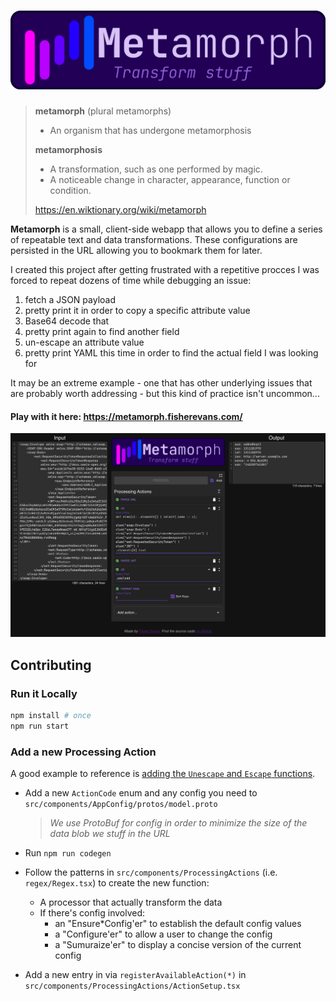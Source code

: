 # ![Metamorph](public/banner.png)



> **metamorph** (plural metamorphs)
>
> - An organism that has undergone metamorphosis
>
> **metamorphosis**
>
> - A transformation, such as one performed by magic. 
> - A noticeable change in character, appearance, function or condition.
>
> https://en.wiktionary.org/wiki/metamorph

**Metamorph** is a small, client-side webapp that allows you to define a series of repeatable text and data transformations. These configurations are persisted in the URL allowing you to bookmark them for later.

I created this project after getting frustrated with a repetitive procces I was forced to repeat dozens of time while debugging an issue:

1. fetch a JSON payload
2. pretty print it in order to copy a specific attribute value
3. Base64 decode that
4. pretty print again to find another field
5. un-escape an attribute value
6. pretty print YAML this time in order to find the actual field I was looking for

It may be an extreme example - one that has other underlying issues that are probably worth addressing - but this kind of practice isn't uncommon...

#### Play with it here: https://metamorph.fisherevans.com/

![sceenshot](media/screenshot.png)

## Contributing

### Run it Locally

```bash
npm install # once
npm run start
```

### Add a new Processing Action

A good example to reference is [adding the `Unescape` and `Escape` functions](https://github.com/fisherevans/metamorph/commit/68f8bd684d0b70610a8e5f91082bd8f3814bd617).

- Add a new `ActionCode` enum and any config you need to `src/components/AppConfig/protos/model.proto`

  > *We use ProtoBuf for config in order to minimize the size of the data blob we stuff in the URL*

- Run `npm run codegen`

- Follow the patterns in `src/components/ProcessingActions` (i.e. `regex/Regex.tsx`) to create the new function:

  - A processor that actually transform the data
  - If there's config involved:
    - an "Ensure*Config'er" to establish the default config values
    - a "Configure'er" to allow a user to change the config
    - a "Sumuraize'er" to display a concise version of the current config

- Add a new entry in via `registerAvailableAction(*)` in `src/components/ProcessingActions/ActionSetup.tsx`